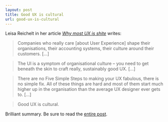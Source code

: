 ```yaml
---
layout: post
title: Good UX is cultural
url: good-ux-is-cultural
---
```


Leisa Reichelt in her article [*Why most UX is shite*](http://www.disambiguity.com/why-most-ux-is-shite/) writes:

> Companies who really care [about User Experience] shape their organisations, their accounting systems, their culture around their customers. [...]

> The UI is a symptom of organisational culture – you need to get beneath the skin to craft really, sustainably good UX. [...]

> There are no Five Simple Steps to making your UX fabulous, there is no simple fix. All of these things are hard and most of them start much higher up in the organisation than the average UX designer ever gets to. [...]

> Good UX is cultural.

Brilliant summary. Be sure to read the [entire post](http://www.disambiguity.com/why-most-ux-is-shite/).

